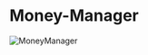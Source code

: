 # Money-Manager
![MoneyManager](https://github.com/user-attachments/assets/18e80087-c647-49b6-880b-7bb50cbd0f4f)
